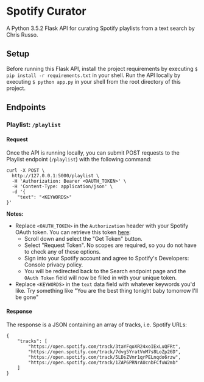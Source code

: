 # Spotify Curator

A Python 3.5.2 Flask API for curating Spotify playlists from a text search by Chris Russo.

## Setup

Before running this Flask API, install the project requirements by executing `$ pip install -r requirements.txt` in your shell. Run the API locally by executing `$ python app.py` in your shell from the root directory of this project.

## Endpoints

### Playlist: `/playlist`

#### Request

Once the API is running locally, you can submit POST requests to the Playlist endpoint (`/playlist`) with the following command:

```
curl -X POST \
  http://127.0.0.1:5000/playlist \
  -H 'Authorization: Bearer <OAUTH_TOKEN>' \
  -H 'Content-Type: application/json' \
  -d '{
	"text": "<KEYWORDS>"
}'
```

**Notes:** 

- Replace `<OAUTH_TOKEN>` in the `Authorization` header with your Spotify OAuth token. You can retrieve this token [here](https://developer.spotify.com/console/get-search-item/): 
  - Scroll down and select the "Get Token" button.  
  - Select "Request Token". No scopes are required, so you do not have to check any of these options.
  - Sign into your Spotify account and agree to Spotify's Developers: Console privacy policy.
  - You will be redirected back to the Search endpoint page and the `OAuth Token` field will now be filled in with your unique token.
- Replace `<KEYWORDS>` in the `text` data field with whatever keywords you'd like. Try something like "You are the best thing tonight baby tomorrow I'll be gone"

#### Response

The response is a JSON containing an array of tracks, i.e. Spotify URLs:

```
{
    "tracks": [
        "https://open.spotify.com/track/3taYFqoXR24xoIExLuQFRt",
        "https://open.spotify.com/track/7dvg5YratVoM7s8LoZp26D",
        "https://open.spotify.com/track/5LDsZVmr1qrPELnqdo6rzw",
        "https://open.spotify.com/track/1ZAP6PRNrAUcnbFCfuW2mb"
    ]
}
```
